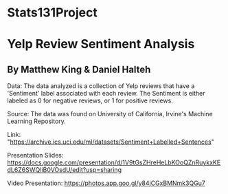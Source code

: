 # Stats131Project
# Yelp Review Sentiment Analysis

## By Matthew King & Daniel Halteh

Data: The data analyzed is a collection of Yelp reviews that have a 'Sentiment' label associated with each review. The Sentiment is either labeled as 0 for negative reviews, or 1 for positive reviews.

Source: The data was found on University of California, Irvine's Machine Learning Repository.

Link: "https://archive.ics.uci.edu/ml/datasets/Sentiment+Labelled+Sentences"

Presentation Slides: https://docs.google.com/presentation/d/1V9tGsZHreHeLbKOoQZnRuykxKEdL6Z6SWQIiB0VOsdU/edit?usp=sharing

Video Presentation: https://photos.app.goo.gl/y84jCGxBMNmk3QGu7
